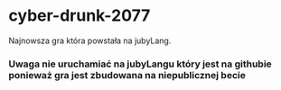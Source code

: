 # cyber-drunk-2077
Najnowsza gra która powstała na jubyLang.
### Uwaga nie uruchamiać na jubyLangu który jest na githubie ponieważ gra jest zbudowana na niepublicznej becie
